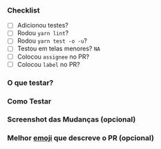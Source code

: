 
### Checklist

- [ ] Adicionou testes?
- [ ] Rodou `yarn lint`?
- [ ] Rodou `yarn test -o -u`?
- [ ] Testou em telas menores? `NA`
- [ ] Colocou `assignee` no PR?
- [ ] Colocou `label` no PR?

<!--- Usar as labels task, release ou hotfix. Deixar em branco se for PR para feature branch -->

### O que testar?

<!--- O que precisa ser testado? -->
<!--- ex.: Design e fluxo de navegação da tela de erro no fluxo de eventos. -->

### Como Testar

<!--- Quais são os passos para reproduzir? -->
<!--- ex.:
1. Faça login com o usuário usuario@dominio.com.br
2. Pressione o menu lateral "Eventos"
3. Filtre por "Natal"
4. Selecione "Festa de Natal"
5. Deve exibir a tela de erro
-->

### Screenshot das Mudanças (opcional)

### Melhor [emoji](https://gitmoji.carloscuesta.me) que descreve o PR (opcional)
